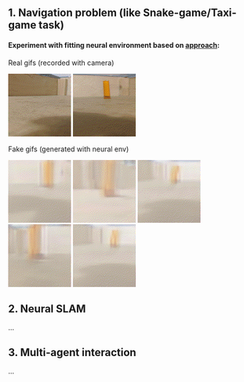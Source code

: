 ## 1. Navigation problem (like Snake-game/Taxi-game task)

#### Experiment with fitting neural environment based on [approach](https://github.com/Laggg/neural_env_surviv):

Real gifs (recorded with camera)

![](demo/real1.gif)
![](demo/real2.gif)

Fake gifs (generated with neural env)

![](demo/test1.gif)
![](demo/test2.gif)
![](demo/test3.gif)
![](demo/test4.gif)
![](demo/test5.gif)

## 2. Neural SLAM

...

## 3. Multi-agent interaction

...
